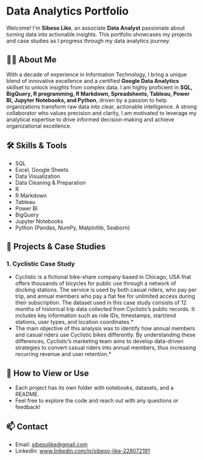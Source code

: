 # Data Analytics Portfolio

Welcome! I'm **Sibeso Like**, an associate **Data Analyst** passionate about turning data into actionable insights. This portfolio showcases my projects and case studies as I progress through my data analytics journey.

## 👨‍💻 About Me

With a decade of experience in Information Technology, I bring a unique blend of innovative excellence and a certified **Google Data Analytics** skillset to unlock insights from complex data. I am highly proficient in **SQL, BigQuery, R programming, R Markdown, Spreadsheets, Tableau, Power BI, Jupyter Notebooks, and Python**, driven by a passion to help organizations transform raw data into clear, actionable intelligence. A strong collaborator who values precision and clarity, I am motivated to leverage my analytical expertise to drive informed decision-making and achieve organizational excellence.

## 🛠️ Skills & Tools

- SQL 
- Excel, Google Sheets
- Data Visualization
- Data Cleaning & Preparation
- R
- R Markdown
- Tableau
- Power BI
- BigQuery
- Jupyter Notebooks
- Python (Pandas, NumPy, Matplotlib, Seaborn)

## 📁 Projects & Case Studies

### 1. Cyclistic Case Study
* Cyclistic is a fictional bike-share company based in Chicago, USA that offers thousands of bicycles for public use through a network of docking stations. The service is used by both casual riders, who pay per trip, and annual members who pay a flat fee for unlimited access during their subscription. The dataset used in this case study consists of 12 months of historical trip data collected from Cyclistic’s public records. It includes key information such as ride IDs, timestamps, start/end stations, user types, and location coordinates.*
* The main objective of this analysis was to identify how annual members and casual riders use Cyclistic bikes differently. By understanding these differences, Cyclistic’s marketing team aims to develop data-driven strategies to convert casual riders into annual members, thus increasing recurring revenue and user retention.*


## 🚀 How to View or Use

- Each project has its own folder with notebooks, datasets, and a README.
- Feel free to explore the code and reach out with any questions or feedback!

## 📫 Contact

- Email: sibesolike@gmail.com
- LinkedIn: www.linkedin.com/in/sibeso-like-228072191
